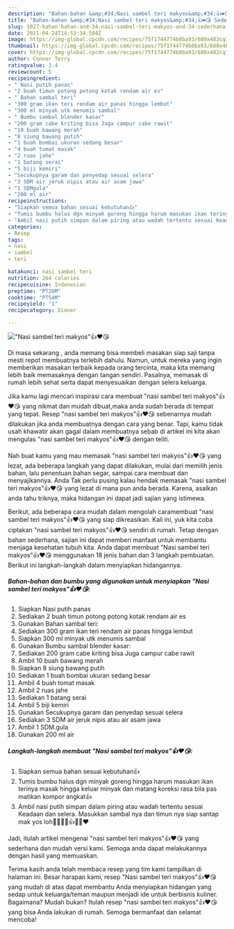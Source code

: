 ```yaml
---
description: "Bahan-bahan &amp;#34;Nasi sambel teri makyos&amp;#34;👍❤️😘 Sederhana Untuk Jualan"
title: "Bahan-bahan &amp;#34;Nasi sambel teri makyos&amp;#34;👍❤️😘 Sederhana Untuk Jualan"
slug: 1027-bahan-bahan-and-34-nasi-sambel-teri-makyos-and-34-sederhana-untuk-jualan
date: 2021-04-24T14:53:34.594Z
image: https://img-global.cpcdn.com/recipes/75f1744774b8ba93/680x482cq70/nasi-sambel-teri-makyos👍❤️😘-foto-resep-utama.jpg
thumbnail: https://img-global.cpcdn.com/recipes/75f1744774b8ba93/680x482cq70/nasi-sambel-teri-makyos👍❤️😘-foto-resep-utama.jpg
cover: https://img-global.cpcdn.com/recipes/75f1744774b8ba93/680x482cq70/nasi-sambel-teri-makyos👍❤️😘-foto-resep-utama.jpg
author: Connor Terry
ratingvalue: 3.4
reviewcount: 5
recipeingredient:
- " Nasi putih panas"
- "2 buah timun potong potong kotak rendam air es"
- " Bahan sambal teri"
- "300 gram ikan teri rendam air panas hingga lembut"
- "300 ml minyak utk menumis sambal"
- " Bumbu sambal blender kasar"
- "200 gram cabe kriting bisa Juga campur cabe rawit"
- "10 buah bawang merah"
- "8 siung bawang putih"
- "1 buah bombai ukuran sedang besar"
- "4 buah tomat masak"
- "2 ruas jahe"
- "1 batang serai"
- "5 biji kemiri"
- "Secukupnya garam dan penyedap sesuai selera"
- "3 SDM air jeruk nipis atau air asam jawa"
- "1 SDMgula"
- "200 ml air"
recipeinstructions:
- "Siapkan semua bahan sesuai kebutuhan👍"
- "Tumis bumbu halus dgn minyak goreng hingga harum masukan ikan terinya masak hingga keluar minyak dan matang koreksi rasa bila pas matikan kompor angkat👍"
- "Ambil nasi putih simpan dalam piring atau wadah tertentu sesuai Keadaan dan selera. Masukkan sambal nya dan timun nya siap santap mak yos loh🤭🤭🤭🙏👍😘😘❤️"
categories:
- Resep
tags:
- nasi
- sambel
- teri

katakunci: nasi sambel teri 
nutrition: 264 calories
recipecuisine: Indonesian
preptime: "PT26M"
cooktime: "PT54M"
recipeyield: "1"
recipecategory: Dinner

---
```



![&#34;Nasi sambel teri makyos&#34;👍❤️😘](https://img-global.cpcdn.com/recipes/75f1744774b8ba93/680x482cq70/nasi-sambel-teri-makyos👍❤️😘-foto-resep-utama.jpg)

Di masa  sekarang , anda memang bisa membeli masakan siap saji tanpa mesti repot membuatnya terlebih dahulu. Namun, untuk mereka yang ingin memberikan masakan terbaik kepada orang tercinta, maka kita memang lebih baik memasaknya dengan tangan sendiri. Pasalnya, memasak di rumah lebih sehat serta dapat menyesuaikan dengan selera keluarga.

Jika kamu lagi mencari inspirasi cara membuat &#34;nasi sambel teri makyos&#34;👍❤️😘 yang nikmat dan mudah dibuat,maka anda sudah berada di tempat yang tepat. Resep &#34;nasi sambel teri makyos&#34;👍❤️😘  sebenarnya mudah dilakukan jika anda membuatnya dengan cara yang benar. Tapi, kamu tidak usah khawatir akan gagal dalam membuatnya 
sebab di artikel ini kita akan mengulas &#34;nasi sambel teri makyos&#34;👍❤️😘 dengan teliti.  



Nah buat kamu yang mau memasak &#34;nasi sambel teri makyos&#34;👍❤️😘 yang lezat, ada beberapa langkah yang dapat dilakukan, mulai dari memilih jenis bahan, lalu penentuan bahan segar, sampai cara membuat dan menyajikannya. Anda Tak perlu pusing kalau hendak memasak &#34;nasi sambel teri makyos&#34;👍❤️😘 yang lezat di mana pun anda berada. Karena, asalkan anda  tahu triknya, maka hidangan ini dapat jadi sajian yang istimewa.

Berikut, ada beberapa cara mudah dalam mengolah caramembuat &#34;nasi sambel teri makyos&#34;👍❤️😘 yang siap dikreasikan. Kali ini, yuk kita coba ciptakan &#34;nasi sambel teri makyos&#34;👍❤️😘 sendiri di rumah. Tetap dengan bahan sederhana, sajian ini dapat memberi manfaat untuk membantu menjaga kesehatan tubuh kita. Anda dapat membuat &#34;Nasi sambel teri makyos&#34;👍❤️😘 menggunakan 18 jenis bahan dan 3 langkah pembuatan. Berikut ini langkah-langkah dalam menyiapkan hidangannya.

<!--inarticleads1-->

##### Bahan-bahan dan bumbu yang digunakan untuk menyiapkan &#34;Nasi sambel teri makyos&#34;👍❤️😘:

1. Siapkan  Nasi putih panas
1. Sediakan 2 buah timun potong potong kotak rendam air es
1. Gunakan  Bahan sambal teri:
1. Sediakan 300 gram ikan teri rendam air panas hingga lembut
1. Siapkan 300 ml minyak utk menumis sambal
1. Gunakan  Bumbu sambal blender kasar:
1. Sediakan 200 gram cabe kriting bisa Juga campur cabe rawit
1. Ambil 10 buah bawang merah
1. Siapkan 8 siung bawang putih
1. Sediakan 1 buah bombai ukuran sedang besar
1. Ambil 4 buah tomat masak
1. Ambil 2 ruas jahe
1. Sediakan 1 batang serai
1. Ambil 5 biji kemiri
1. Gunakan Secukupnya garam dan penyedap sesuai selera
1. Sediakan 3 SDM air jeruk nipis atau air asam jawa
1. Ambil 1 SDM.gula
1. Gunakan 200 ml air




<!--inarticleads2-->

##### Langkah-langkah membuat &#34;Nasi sambel teri makyos&#34;👍❤️😘:

1. Siapkan semua bahan sesuai kebutuhan👍
1. Tumis bumbu halus dgn minyak goreng hingga harum masukan ikan terinya masak hingga keluar minyak dan matang koreksi rasa bila pas matikan kompor angkat👍
1. Ambil nasi putih simpan dalam piring atau wadah tertentu sesuai Keadaan dan selera. Masukkan sambal nya dan timun nya siap santap mak yos loh🤭🤭🤭🙏👍😘😘❤️




Jadi, itulah artikel mengenai  &#34;nasi sambel teri makyos&#34;👍❤️😘  yang sederhana dan mudah versi kami. Semoga anda dapat melakukannya dengan hasil yang memuaskan. 

Terima kasih anda telah membaca resep yang tim kami tampilkan di halaman ini. Besar harapan kami, resep  &#34;Nasi sambel teri makyos&#34;👍❤️😘 yang mudah di atas dapat membantu Anda menyiapkan hidangan yang sedap untuk keluarga/teman maupun menjadi ide untuk berbisnis kuliner. Bagaimana? Mudah bukan? Itulah resep &#34;nasi sambel teri makyos&#34;👍❤️😘 yang bisa Anda lakukan di rumah. Semoga bermanfaat dan selamat mencoba!

